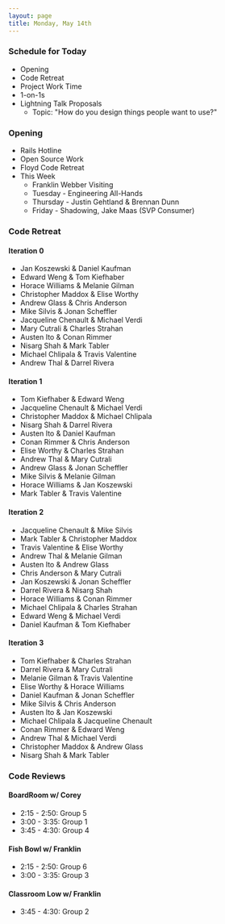 ```yaml
---
layout: page
title: Monday, May 14th
---
```


### Schedule for Today

* Opening
* Code Retreat
* Project Work Time
* 1-on-1s
* Lightning Talk Proposals
  * Topic: "How do you design things people want to use?"

### Opening

* Rails Hotline
* Open Source Work
* Floyd Code Retreat
* This Week
  * Franklin Webber Visiting
  * Tuesday - Engineering All-Hands
  * Thursday - Justin Gehtland & Brennan Dunn
  * Friday - Shadowing, Jake Maas (SVP Consumer)

### Code Retreat

#### Iteration 0

* Jan Koszewski & Daniel Kaufman
* Edward Weng & Tom Kiefhaber
* Horace Williams & Melanie Gilman
* Christopher Maddox & Elise Worthy
* Andrew Glass & Chris Anderson
* Mike Silvis & Jonan Scheffler
* Jacqueline Chenault & Michael Verdi
* Mary Cutrali & Charles Strahan
* Austen Ito & Conan Rimmer
* Nisarg Shah & Mark Tabler
* Michael Chlipala & Travis Valentine
* Andrew Thal & Darrel Rivera

#### Iteration 1

* Tom Kiefhaber & Edward Weng
* Jacqueline Chenault & Michael Verdi
* Christopher Maddox & Michael Chlipala
* Nisarg Shah & Darrel Rivera
* Austen Ito & Daniel Kaufman
* Conan Rimmer & Chris Anderson
* Elise Worthy & Charles Strahan
* Andrew Thal & Mary Cutrali
* Andrew Glass & Jonan Scheffler
* Mike Silvis & Melanie Gilman
* Horace Williams & Jan Koszewski
* Mark Tabler & Travis Valentine

#### Iteration 2

* Jacqueline Chenault & Mike Silvis
* Mark Tabler & Christopher Maddox
* Travis Valentine & Elise Worthy
* Andrew Thal & Melanie Gilman
* Austen Ito & Andrew Glass
* Chris Anderson & Mary Cutrali
* Jan Koszewski & Jonan Scheffler
* Darrel Rivera & Nisarg Shah
* Horace Williams & Conan Rimmer
* Michael Chlipala & Charles Strahan
* Edward Weng & Michael Verdi
* Daniel Kaufman & Tom Kiefhaber

#### Iteration 3

* Tom Kiefhaber & Charles Strahan
* Darrel Rivera & Mary Cutrali
* Melanie Gilman & Travis Valentine
* Elise Worthy & Horace Williams
* Daniel Kaufman & Jonan Scheffler
* Mike Silvis & Chris Anderson
* Austen Ito & Jan Koszewski
* Michael Chlipala & Jacqueline Chenault
* Conan Rimmer & Edward Weng
* Andrew Thal & Michael Verdi
* Christopher Maddox & Andrew Glass
* Nisarg Shah & Mark Tabler

### Code Reviews

#### BoardRoom w/ Corey

* 2:15 - 2:50: Group 5
* 3:00 - 3:35: Group 1
* 3:45 - 4:30: Group 4

#### Fish Bowl w/ Franklin

* 2:15 - 2:50: Group 6
* 3:00 - 3:35: Group 3

#### Classroom Low w/ Franklin

* 3:45 - 4:30: Group 2

